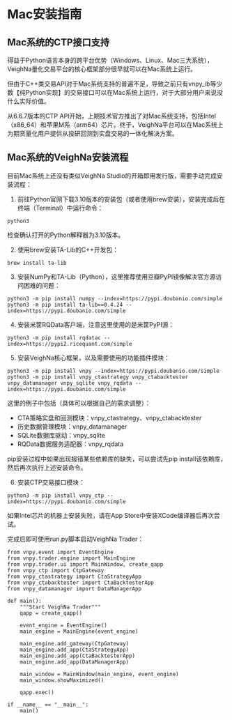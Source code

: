 # Mac安装指南

## Mac系统的CTP接口支持

得益于Python语言本身的跨平台优势（Windows、Linux、Mac三大系统），VeighNa量化交易平台的核心框架部分很早就可以在Mac系统上运行。

但由于C++类交易API对于Mac系统支持的普遍不足，导致之前只有vnpy_ib等少数【纯Python实现】的交易接口可以在Mac系统上运行，对于大部分用户来说没什么实际价值。

从6.6.7版本的CTP API开始，上期技术官方推出了对Mac系统支持，包括Intel（x86_64）和苹果M系（arm64）芯片。终于，VeighNa平台可以在Mac系统上为期货量化用户提供从投研回测到实盘交易的一体化解决方案。


## Mac系统的VeighNa安装流程

目前Mac系统上还没有类似VeighNa Studio的开箱即用发行版，需要手动完成安装流程：

1. 前往Python官网下载3.10版本的安装包（或者使用brew安装），安装完成后在终端（Terminal）中运行命令：

```python3
python3
```
检查确认打开的Python解释器为3.10版本。

2. 使用brew安装TA-Lib的C++开发包：

```python3
brew install ta-lib
```

3. 安装NumPy和TA-Lib（Python），这里推荐使用豆瓣PyPI镜像解决官方源访问困难的问题：

```python3
python3 -m pip install numpy --index=https://pypi.doubanio.com/simple
python3 -m pip install ta-lib==0.4.24 --index=https://pypi.doubanio.com/simple
```

4. 安装米筐RQData客户端，注意这里使用的是米筐PyPI源：

```python3
python3 -m pip install rqdatac --index=https://pypi2.ricequant.com/simple
```

5. 安装VeighNa核心框架，以及需要使用的功能插件模块：


```python3
python3 -m pip install vnpy --index=https://pypi.doubanio.com/simple
python3 -m pip install vnpy_ctastrategy vnpy_ctabacktester vnpy_datamanager vnpy_sqlite vnpy_rqdata --index=https://pypi.doubanio.com/simple
```
这里的例子中包括（具体可以根据自己的需求调整）：

 - CTA策略实盘和回测模块：vnpy_ctastrategy、vnpy_ctabacktester
 - 历史数据管理模块：vnpy_datamanager
 - SQLite数据库驱动：vnpy_sqlite
 - RQData数据服务适配器：vnpy_rqdata

pip安装过程中如果出现报错某些依赖库的缺失，可以尝试先pip install该依赖库，然后再次执行上述安装命令。

6. 安装CTP交易接口模块：

```python3
python3 -m pip install vnpy_ctp --index=https://pypi.doubanio.com/simple
```

如果Intel芯片的机器上安装失败，请在App Store中安装XCode编译器后再次尝试。

完成后即可使用run.py脚本启动VeighNa Trader：

```python3
from vnpy.event import EventEngine
from vnpy.trader.engine import MainEngine
from vnpy.trader.ui import MainWindow, create_qapp
from vnpy_ctp import CtpGateway
from vnpy_ctastrategy import CtaStrategyApp
from vnpy_ctabacktester import CtaBacktesterApp
from vnpy_datamanager import DataManagerApp

def main():
    """Start VeighNa Trader"""
    qapp = create_qapp()

    event_engine = EventEngine()
    main_engine = MainEngine(event_engine)

    main_engine.add_gateway(CtpGateway)
    main_engine.add_app(CtaStrategyApp)
    main_engine.add_app(CtaBacktesterApp)
    main_engine.add_app(DataManagerApp)

    main_window = MainWindow(main_engine, event_engine)
    main_window.showMaximized()

    qapp.exec()

if __name__ == "__main__":
    main()
```
